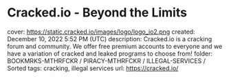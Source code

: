 # Cracked.io - Beyond the Limits

cover: https://static.cracked.io/images/logo/logo_io2.png
created: December 10, 2022 5:52 PM (UTC)
description: Cracked.io is a cracking forum and community. We offer free premium accounts to everyone and we have a variation of cracked and leaked programs to choose from!
folder: BOOKMRKS-MTHRFCKR / PIRACY-MTHRFCKR / ILLEGAL-SERVICES / Sorted
tags: cracking, illegal services
url: https://cracked.io/